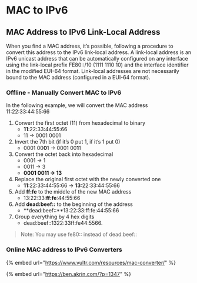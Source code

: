 # MAC to IPv6

## MAC Address to IPv6 Link-Local Address

When you find a MAC address, it’s possible, following a procedure to convert this address to the IPv6 link-local address. A link-local address is an IPv6 unicast address that can be automatically configured on any interface using the link-local prefix FE80::/10 \(1111 1110 10\) and the interface identifier in the modified EUI-64 format. Link-local addresses are not necessarily bound to the MAC address \(configured in a EUI-64 format\).

### Offline - Manually Convert MAC to IPv6

In the following example, we will convert the MAC address 11:22:33:44:55:66

1. Convert the first octet \(11\) from hexadecimal to binary
   * **11**:22:33:44:55:66 
   * 11 -&gt; 0001 0001 
2. Invert the 7th bit \(if it’s 0 put 1, if it’s 1 put 0\)
   * 0001 00**0**1 -&gt; 0001 00**1**1 
3. Convert the octet back into hexadecimal
   * 0001 -&gt; 1 
   * 0011 -&gt; 3 
   * **0001 0011 -&gt; 13** 
4. Replace the original first octet with the newly converted one
   * **11**:22:33:44:55:66 -&gt; **13**:22:33:44:55:66 
5. Add **ff:fe** to the middle of the new MAC address
   * 13:22:33:**ff:fe**:44:55:66 
6. Add **dead:beef::** to the beginning of the address
   * **dead:beef::**13:22:33:ff:fe:44:55:66 
7. Group everything by 4 hex digits
   * dead:beef::1322:33ff:fe44:5566.

> Note: You may use fe80:: instead of dead:beef::

### Online MAC address to IPv6 Converters

{% embed url="https://www.vultr.com/resources/mac-converter/" %}

{% embed url="https://ben.akrin.com/?p=1347" %}



